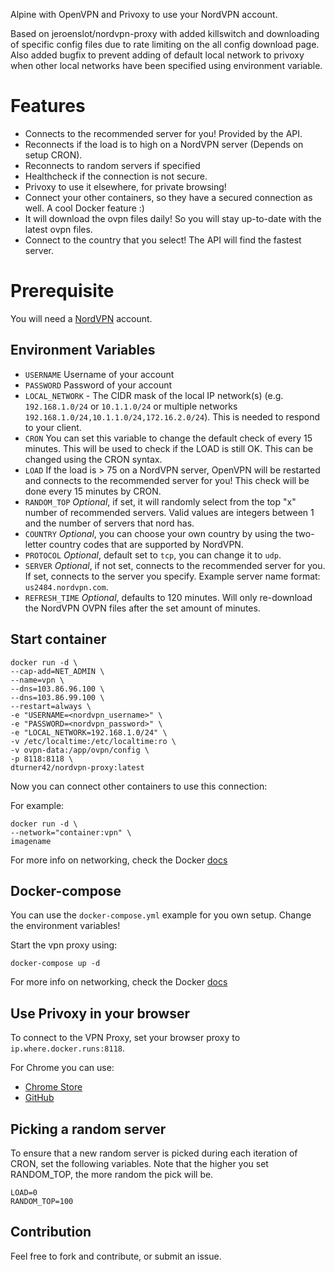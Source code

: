Alpine with OpenVPN and Privoxy to use your NordVPN account.

Based on jeroenslot/nordvpn-proxy with added killswitch and downloading of specific config files due to rate limiting on the all config download page. Also added bugfix to prevent adding of default local network to privoxy when other local networks have been specified using environment variable.


# Features

- Connects to the recommended server for you! Provided by the API.
- Reconnects if the load is to high on a NordVPN server (Depends on setup CRON).
- Reconnects to random servers if specified
- Healthcheck if the connection is not secure.
- Privoxy to use it elsewhere, for private browsing!
- Connect your other containers, so they have a secured connection as well. A cool Docker feature :)
- It will download the ovpn files daily! So you will stay up-to-date with the latest ovpn files.
- Connect to the country that you select! The API will find the fastest server.

# Prerequisite 

You will need a [NordVPN](https://nordvpn.com) account.

## Environment Variables

- `USERNAME` Username of your account
- `PASSWORD` Password of your account
- `LOCAL_NETWORK` - The CIDR mask of the local IP network(s) (e.g. `192.168.1.0/24` or `10.1.1.0/24` or multiple networks `192.168.1.0/24,10.1.1.0/24,172.16.2.0/24`). This is needed to respond to your client.
- `CRON` You can set this variable to change the default check of every 15 minutes. This will be used to check if the LOAD is still OK. This can be changed using the CRON syntax.
- `LOAD` If the load is > 75 on a NordVPN server, OpenVPN will be restarted and connects to the recommended server for you! This check will be done every 15 minutes by CRON.
- `RANDOM_TOP` *Optional*, if set, it will randomly select from the top "x" number of recommended servers. Valid values are integers between 1 and the number of servers that nord has.
- `COUNTRY` *Optional*, you can choose your own country by using the two-letter country codes that are supported by NordVPN.
- `PROTOCOL` *Optional*, default set to `tcp`, you can change it to `udp`.
- `SERVER` *Optional*, if not set, connects to the recommended server for you. If set, connects to the server you specify. Example server name format: `us2484.nordvpn.com`.
- `REFRESH_TIME` *Optional*, defaults to 120 minutes. Will only re-download the NordVPN OVPN files after the set amount of minutes.

## Start container

```Shell
docker run -d \
--cap-add=NET_ADMIN \
--name=vpn \
--dns=103.86.96.100 \
--dns=103.86.99.100 \
--restart=always \
-e "USERNAME=<nordvpn_username>" \
-e "PASSWORD=<nordvpn_password>" \
-e "LOCAL_NETWORK=192.168.1.0/24" \
-v /etc/localtime:/etc/localtime:ro \
-v ovpn-data:/app/ovpn/config \
-p 8118:8118 \
dturner42/nordvpn-proxy:latest 
```

Now you can connect other containers to use this connection:

For example:
```Shell
docker run -d \
--network="container:vpn" \
imagename 
```

For more info on networking, check the Docker [docs](https://docs.docker.com/engine/reference/run/#network-settings)

## Docker-compose

You can use the `docker-compose.yml` example for you own setup. Change the environment variables!

Start the vpn proxy using:

```Shell
docker-compose up -d
```

For more info on networking, check the Docker [docs](https://docs.docker.com/compose/compose-file/#network_mode)


## Use Privoxy in your browser

To connect to the VPN Proxy, set your browser proxy to `ip.where.docker.runs:8118`.

For Chrome you can use: 
- [Chrome Store](https://chrome.google.com/webstore/detail/proxy-switchyomega/padekgcemlokbadohgkifijomclgjgif)
- [GitHub](https://github.com/FelisCatus/SwitchyOmega)

## Picking a random server
To ensure that a new random server is picked during each iteration of CRON, set the following variables.
Note that the higher you set RANDOM_TOP, the more random the pick will be.
```
LOAD=0
RANDOM_TOP=100
```

## Contribution

Feel free to fork and contribute, or submit an issue.

